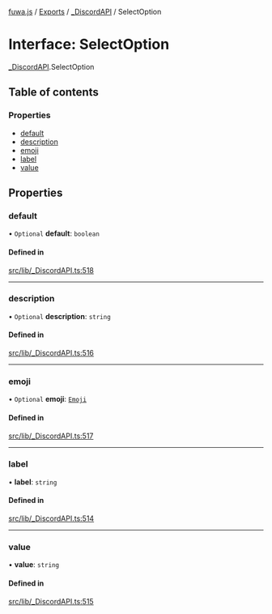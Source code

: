 [fuwa.js](../README.md) / [Exports](../modules.md) / [_DiscordAPI](../modules/_DiscordAPI.md) / SelectOption

# Interface: SelectOption

[_DiscordAPI](../modules/_DiscordAPI.md).SelectOption

## Table of contents

### Properties

- [default](_DiscordAPI.SelectOption.md#default)
- [description](_DiscordAPI.SelectOption.md#description)
- [emoji](_DiscordAPI.SelectOption.md#emoji)
- [label](_DiscordAPI.SelectOption.md#label)
- [value](_DiscordAPI.SelectOption.md#value)

## Properties

### default

• `Optional` **default**: `boolean`

#### Defined in

[src/lib/_DiscordAPI.ts:518](https://github.com/Fuwajs/Fuwa.js/blob/6865cb6/src/lib/_DiscordAPI.ts#L518)

___

### description

• `Optional` **description**: `string`

#### Defined in

[src/lib/_DiscordAPI.ts:516](https://github.com/Fuwajs/Fuwa.js/blob/6865cb6/src/lib/_DiscordAPI.ts#L516)

___

### emoji

• `Optional` **emoji**: [`Emoji`](_DiscordAPI.Emoji.md)

#### Defined in

[src/lib/_DiscordAPI.ts:517](https://github.com/Fuwajs/Fuwa.js/blob/6865cb6/src/lib/_DiscordAPI.ts#L517)

___

### label

• **label**: `string`

#### Defined in

[src/lib/_DiscordAPI.ts:514](https://github.com/Fuwajs/Fuwa.js/blob/6865cb6/src/lib/_DiscordAPI.ts#L514)

___

### value

• **value**: `string`

#### Defined in

[src/lib/_DiscordAPI.ts:515](https://github.com/Fuwajs/Fuwa.js/blob/6865cb6/src/lib/_DiscordAPI.ts#L515)
